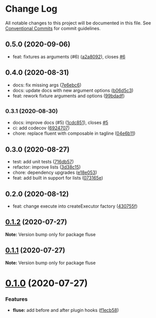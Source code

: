 # Change Log

All notable changes to this project will be documented in this file.
See [Conventional Commits](https://conventionalcommits.org) for commit guidelines.

## 0.5.0 (2020-09-06)

* feat: fixtures as arguments (#6) ([a2a8092](https://github.com/Nayni/fluse/commit/a2a8092)), closes [#6](https://github.com/Nayni/fluse/issues/6)





## 0.4.0 (2020-08-31)

* docs: fix missing args ([7e6ebc6](https://github.com/Nayni/fluse/commit/7e6ebc6))
* docs: update docs with new argument options ([b06d5c3](https://github.com/Nayni/fluse/commit/b06d5c3))
* feat: rework fixture arguments and options ([99bdadf](https://github.com/Nayni/fluse/commit/99bdadf))





## <small>0.3.1 (2020-08-30)</small>

* docs: improve docs (#5) ([1cdc851](https://github.com/Nayni/fluse/commit/1cdc851)), closes [#5](https://github.com/Nayni/fluse/issues/5)
* ci: add codecov ([6924707](https://github.com/Nayni/fluse/commit/6924707))
* chore: replace fluent with composable in tagline ([04e6b11](https://github.com/Nayni/fluse/commit/04e6b11))





## 0.3.0 (2020-08-27)

* test: add unit tests ([716db57](https://github.com/Nayni/fluse/commit/716db57))
* refactor: improve lists ([3d38c15](https://github.com/Nayni/fluse/commit/3d38c15))
* chore: dependency upgrades ([e18e053](https://github.com/Nayni/fluse/commit/e18e053))
* feat: add built in support for lists ([073165e](https://github.com/Nayni/fluse/commit/073165e))





## 0.2.0 (2020-08-12)

* feat: change execute into createExecutor factory ([430755f](https://github.com/Nayni/fluse/commit/430755f))





## [0.1.2](https://github.com/Nayni/fluse/compare/fluse@0.1.1...fluse@0.1.2) (2020-07-27)

**Note:** Version bump only for package fluse





## [0.1.1](https://github.com/Nayni/fluse/compare/fluse@0.1.0...fluse@0.1.1) (2020-07-27)

**Note:** Version bump only for package fluse





# [0.1.0](https://github.com/Nayni/fluse/compare/fluse@0.0.2...fluse@0.1.0) (2020-07-27)


### Features

* **fluse:** add before and after plugin hooks ([f1ecb58](https://github.com/Nayni/fluse/commit/f1ecb582c3166eb1e04b73a736c73cc3dee29587))
